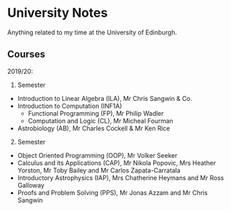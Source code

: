 # University Notes

Anything related to my time at the University of Edinburgh.

## Courses

2019/20:
1. Semester
  - Introduction to Linear Algebra (ILA), Mr Chris Sangwin & Co.
  - Introduction to Computation (INF1A)
     - Functional Programming (FP), Mr Philip Wadler
     - Computation and Logic (CL), Mr Micheal Fourman
  - Astrobiology (AB), Mr Charles Cockell & Mr Ken Rice
2. Semester
  - Object Oriented Programming (OOP), Mr Volker Seeker
  - Calculus and its Applications (CAP), Mr Nikola Popovic, Mrs Heather Yorston, Mr Toby Bailey and Mr Carlos Zapata-Carratala
  - Introductory Astrophysics (IAP), Mrs Chatherine Heymans and Mr Ross Galloway 
  - Proofs and Problem Solving (PPS), Mr Jonas Azzam and Mr Chris Sangwin